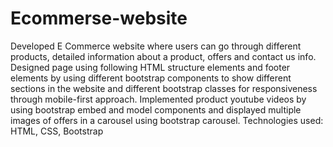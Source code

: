# Ecommerse-website
Developed E Commerce website where users can go through different products, detailed information about a product, offers and contact us info.
Designed page using following HTML structure elements and footer elements by using different bootstrap components to show different sections in the website and different bootstrap classes for responsiveness through mobile-first approach.
Implemented product youtube videos by using bootstrap embed and model components and displayed multiple images of offers in a carousel using bootstrap carousel.
Technologies used: HTML, CSS, Bootstrap

